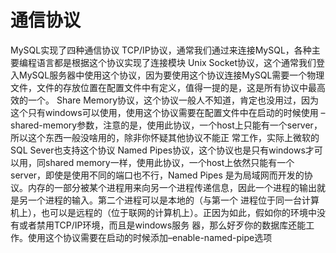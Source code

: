 
# 通信协议
  MySQL实现了四种通信协议
TCP/IP协议，通常我们通过来连接MySQL，各种主要编程语言都是根据这个协议实现了连接模块
Unix Socket协议，这个通常我们登入MySQL服务器中使用这个协议，因为要使用这个协议连接MySQL需要一个物理文件，文件的存放位置在配置文件中有定义，值得一提的是，这是所有协议中最高效的一个。
Share Memory协议，这个协议一般人不知道，肯定也没用过，因为这个只有windows可以使用，使用这个协议需要在配置文件中在启动的时候使用 –shared-memory参数，注意的是，使用此协议，一个host上只能有一个server，所以这个东西一般没啥用的，除非你怀疑其他协议不能正 常工作，实际上微软的SQL Sever也支持这个协议
Named Pipes协议，这个协议也是只有windows才可以用，同shared memory一样，使用此协议，一个host上依然只能有一个server，即使是使用不同的端口也不行，Named Pipes 是为局域网而开发的协议。内存的一部分被某个进程用来向另一个进程传递信息，因此一个进程的输出就是另一个进程的输入。第二个进程可以是本地的（与第一个 进程位于同一台计算机上），也可以是远程的（位于联网的计算机上）。正因为如此，假如你的环境中没有或者禁用TCP/IP环境，而且是windows服务 器，那么好歹你的数据库还能工作。使用这个协议需要在启动的时候添加–enable-named-pipe选项 


